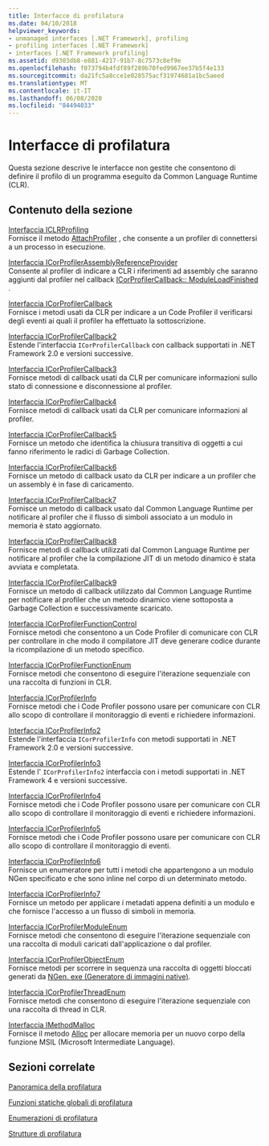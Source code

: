 ```yaml
---
title: Interfacce di profilatura
ms.date: 04/10/2018
helpviewer_keywords:
- unmanaged interfaces [.NET Framework], profiling
- profiling interfaces [.NET Framework]
- interfaces [.NET Framework profiling]
ms.assetid: d9303db8-e881-4217-91b7-8c7573c8ef9e
ms.openlocfilehash: f073794b4fdf89f289b70fed9967ee37b5f4e133
ms.sourcegitcommit: da21fc5a8cce1e028575acf31974681a1bc5aeed
ms.translationtype: MT
ms.contentlocale: it-IT
ms.lasthandoff: 06/08/2020
ms.locfileid: "84494033"
---
```

# <a name="profiling-interfaces"></a>Interfacce di profilatura
Questa sezione descrive le interfacce non gestite che consentono di definire il profilo di un programma eseguito da Common Language Runtime (CLR).  
  
## <a name="in-this-section"></a>Contenuto della sezione  
 [Interfaccia ICLRProfiling](iclrprofiling-interface.md)  
 Fornisce il metodo [AttachProfiler](iclrprofiling-attachprofiler-method.md) , che consente a un profiler di connettersi a un processo in esecuzione.  
  
 [Interfaccia ICorProfilerAssemblyReferenceProvider](icorprofilerassemblyreferenceprovider-interface.md)  
 Consente al profiler di indicare a CLR i riferimenti ad assembly che saranno aggiunti dal profiler nel callback [ICorProfilerCallback:: ModuleLoadFinished](icorprofilercallback-moduleloadfinished-method.md) .  
  
 [Interfaccia ICorProfilerCallback](icorprofilercallback-interface.md)  
 Fornisce i metodi usati da CLR per indicare a un Code Profiler il verificarsi degli eventi ai quali il profiler ha effettuato la sottoscrizione.  
  
 [Interfaccia ICorProfilerCallback2](icorprofilercallback2-interface.md)  
 Estende l'interfaccia `ICorProfilerCallback` con callback supportati in .NET Framework 2.0 e versioni successive.  
  
 [Interfaccia ICorProfilerCallback3](icorprofilercallback3-interface.md)  
 Fornisce metodi di callback usati da CLR per comunicare informazioni sullo stato di connessione e disconnessione al profiler.  
  
 [Interfaccia ICorProfilerCallback4](icorprofilercallback4-interface.md)  
 Fornisce metodi di callback usati da CLR per comunicare informazioni al profiler.  
  
 [Interfaccia ICorProfilerCallback5](icorprofilercallback5-interface.md)  
 Fornisce un metodo che identifica la chiusura transitiva di oggetti a cui fanno riferimento le radici di Garbage Collection.  
  
 [Interfaccia ICorProfilerCallback6](icorprofilercallback6-interface.md)  
 Fornisce un metodo di callback usato da CLR per indicare a un profiler che un assembly è in fase di caricamento.  
  
 [Interfaccia ICorProfilerCallback7](icorprofilercallback7-interface.md)  
 Fornisce un metodo di callback usato dal Common Language Runtime per notificare al profiler che il flusso di simboli associato a un modulo in memoria è stato aggiornato.  

[Interfaccia ICorProfilerCallback8](icorprofilercallback8-interface.md)  
Fornisce metodi di callback utilizzati dal Common Language Runtime per notificare al profiler che la compilazione JIT di un metodo dinamico è stata avviata e completata.

[Interfaccia ICorProfilerCallback9](icorprofilercallback9-interface.md)  
Fornisce un metodo di callback utilizzato dal Common Language Runtime per notificare al profiler che un metodo dinamico viene sottoposta a Garbage Collection e successivamente scaricato.

 [Interfaccia ICorProfilerFunctionControl](icorprofilerfunctioncontrol-interface.md)  
 Fornisce metodi che consentono a un Code Profiler di comunicare con CLR per controllare in che modo il compilatore JIT deve generare codice durante la ricompilazione di un metodo specifico.  
  
 [Interfaccia ICorProfilerFunctionEnum](icorprofilerfunctionenum-interface.md)  
 Fornisce metodi che consentono di eseguire l'iterazione sequenziale con una raccolta di funzioni in CLR.  
  
 [Interfaccia ICorProfilerInfo](icorprofilerinfo-interface.md)  
 Fornisce metodi che i Code Profiler possono usare per comunicare con CLR allo scopo di controllare il monitoraggio di eventi e richiedere informazioni.  
  
 [Interfaccia ICorProfilerInfo2](icorprofilerinfo2-interface.md)  
 Estende l'interfaccia `ICorProfilerInfo` con metodi supportati in .NET Framework 2.0 e versioni successive.  
  
 [Interfaccia ICorProfilerInfo3](icorprofilerinfo3-interface.md)  
 Estende l' `ICorProfilerInfo2` interfaccia con i metodi supportati in .NET Framework 4 e versioni successive.  
  
 [Interfaccia ICorProfilerInfo4](icorprofilerinfo4-interface.md)  
 Fornisce metodi che i Code Profiler possono usare per comunicare con CLR allo scopo di controllare il monitoraggio di eventi e richiedere informazioni.  
  
 [Interfaccia ICorProfilerInfo5](icorprofilerinfo5-interface.md)  
 Fornisce metodi che i Code Profiler possono usare per comunicare con CLR allo scopo di controllare il monitoraggio di eventi.  
  
 [Interfaccia ICorProfilerInfo6](icorprofilerinfo6-interface.md)  
 Fornisce un enumeratore per tutti i metodi che appartengono a un modulo NGen specificato e che sono inline nel corpo di un determinato metodo.  
  
 [Interfaccia ICorProfilerInfo7](icorprofilerinfo7-interface.md)  
 Fornisce un metodo per applicare i metadati appena definiti a un modulo e che fornisce l'accesso a un flusso di simboli in memoria.  
  
 [Interfaccia ICorProfilerModuleEnum](icorprofilermoduleenum-interface.md)  
 Fornisce metodi che consentono di eseguire l'iterazione sequenziale con una raccolta di moduli caricati dall'applicazione o dal profiler.  
  
 [Interfaccia ICorProfilerObjectEnum](icorprofilerobjectenum-interface.md)  
 Fornisce metodi per scorrere in sequenza una raccolta di oggetti bloccati generati da [NGen. exe (Generatore di immagini native)](../../tools/ngen-exe-native-image-generator.md).  
  
 [Interfaccia ICorProfilerThreadEnum](icorprofilerthreadenum-interface.md)  
 Fornisce metodi che consentono di eseguire l'iterazione sequenziale con una raccolta di thread in CLR.  
  
 [Interfaccia IMethodMalloc](imethodmalloc-interface.md)  
 Fornisce il metodo [Alloc](imethodmalloc-alloc-method.md) per allocare memoria per un nuovo corpo della funzione MSIL (Microsoft Intermediate Language).  
  
## <a name="related-sections"></a>Sezioni correlate  
 [Panoramica della profilatura](profiling-overview.md)  
  
 [Funzioni statiche globali di profilatura](profiling-global-static-functions.md)  
  
 [Enumerazioni di profilatura](profiling-enumerations.md)  
  
 [Strutture di profilatura](profiling-structures.md)
